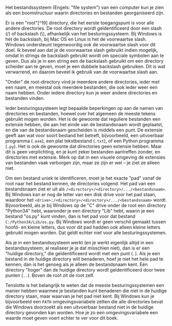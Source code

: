 Het bestandssysteem (Engels: "file system") van een computer kun je zien
als een boomstructuur waarin directories en bestanden georganiseerd
zijn.

Er is een "root"[^19] directory, die het eerste toegangspunt is voor
alle andere directories. De root directory wordt geïdentificeerd door
een slash (/) of backslash (\\), afhankelijk van het besturingssysteem.
Bij Windows is het de backslash, bij Mac OS en Linux is het de
voorwaartse slash. Windows ondersteunt tegenwoordig ook de voorwaartse
slash voor dit doel. Ik beveel aan dat je de voorwaartse slash gebruikt
indien mogelijk, omdat in strings de backslash gebruikt wordt om
speciale symbolen aan te geven. Dus als je in een string een de
backslash gebruikt om een directory scheider aan te geven, moet je een
dubbele backslash gebruiken. Dit is wat verwarrend, en daarom beveel ik
gebruik van de voorwaartse slash aan.

"Onder" de root-directory vind je meerdere andere directories, ieder met
een naam, en meestal ook meerdere bestanden, die ook ieder weer een naam
hebben. Onder iedere directory kun je weer andere directories en
bestanden vinden.

Ieder besturingssysteem legt bepaalde beperkingen op aan de namen van
directories en bestanden, hoewel over het algemeen de meeste tekens
gebruikt mogen worden. Het is de gewoonte dat reguliere bestanden een
extensie hebben, die aan het einde van de bestandsnaam wordt geplaatst,
en die van de bestandsnaam gescheiden is middels een punt. De extensie
geeft aan wat voor soort bestand het betreft, bijvoorbeeld, een
uitvoerbaar programma (`.exe`), een plat tekstbestand (`.txt`), of een
Python programma (`.py`). Het is ook de gewoonte dat directories geen
extensie hebben. Maar dit is geen verplichting, en je kunt zeker
bestanden aantreffen zonder, en directories met extensie. Merk op dat in
een visuele omgeving de extensies van bestanden vaak verborgen zijn,
maar ze zijn er wel – je ziet ze alleen niet.

Om een bestand uniek te identificeren, moet je het exacte "pad" vanaf de
root naar het bestand kennen, de directories volgend. Het pad van een
bestandsnaam ziet er uit als
`/<directory>/<directory>/.../<bestandsnaam>`. Bij Windows kan er nog de
letter van een disk drive voor het pad staan, waardoor het
`<drive>:/<directory>/<directory>/.../<bestandsnaam>` wordt.
Bijvoorbeeld, als je bij Windows op de "C" drive onder de root een
directory "Python34" hebt, waaronder je een directory "Lib" hebt, waarin
je een bestand "os.py" kunt vinden, dan is het pad voor dat bestand
`C:/Python34/Lib/os.py`. Bij Windows wordt er geen verschil gemaakt
tussen hoofd- en kleine letters, dus voor dit pad hadden ook alleen
kleine letters gebruikt mogen worden. Dat geldt echter niet voor alle
besturingssystemen.

Als je in een bestandssysteem werkt (en je werkt eigenlijk altijd in een
bestandssysteem, al realiseer je je dat misschien niet), dan is er een
"huidige directory," die geïdentificeerd wordt met een punt (`.`). Als
je een bestand in de huidige directory wilt benaderen, hoef je niet het
hele pad te kennen; dan is het genoeg als je alleen de bestandsnaam
kent. Eén directory "hoger" dan de huidige directory wordt
geïdentificeerd door twee punten (`..`). Boven de root zit de root zelf.

Tenslotte is het belangrijk te weten dat de meeste besturingssystemen
een manier hebben waarmee je bestanden kunt benaderen die niet in de
huidige directory staan, maar waarvan je het pad niet kent. Bij Windows
kun je bijvoorbeeld een `PATH` omgevingsvariabele zetten die alle
directories bevat die Windows doorzoekt als een uitvoerbaar bestand niet
in de huidige directory gevonden kan worden. Hoe je zo een
omgevingsvariabele een waarde moet geven voert echter te ver voor dit
boek.
